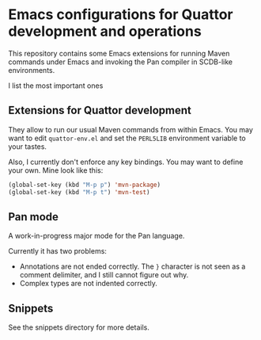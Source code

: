 # Emacs configurations for Quattor development and operations

This repository contains some Emacs extensions for running Maven
commands under Emacs and invoking the Pan compiler in SCDB-like
environments.

I list the most important ones

## Extensions for Quattor development

They allow to run our usual Maven commands from within Emacs.  You may
want to edit `quattor-env.el` and set the `PERL5LIB` environment
variable to your tastes.

Also, I currently don't enforce any key bindings.  You may want to
define your own.  Mine look like this:

```lisp
(global-set-key (kbd "M-p p") 'mvn-package)
(global-set-key (kbd "M-p t") 'mvn-test)
```

## Pan mode

A work-in-progress major mode for the Pan language.

Currently it has two problems:

* Annotations are not ended correctly.  The `}` character is not seen
  as a comment delimiter, and I still cannot figure out why.
* Complex types are not indented correctly.

## Snippets

See the snippets directory for more details.
